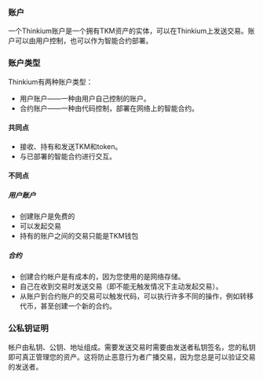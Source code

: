 ### 账户

一个Thinkium账户是一个拥有TKM资产的实体，可以在Thinkium上发送交易。账户可以由用户控制，也可以作为智能合约部署。



### 账户类型

Thinkium有两种账户类型：

- 用户账户——一种由用户自己控制的账户。
- 合约账户——一种由代码控制，部署在网络上的智能合约。

#### 共同点

- 接收、持有和发送TKM和token。
- 与已部署的智能合约进行交互。

#### 不同点

##### 用户账户

- 创建账户是免费的
- 可以发起交易
- 持有的账户之间的交易只能是TKM钱包

##### 合约

- 创建合约帐户是有成本的，因为您使用的是网络存储。
- 自己在收到交易时发送交易（即不能无触发情况下主动发起交易）。
- 从账户到合约账户的交易可以触发代码，可以执行许多不同的操作，例如转移代币，甚至创建一个新的合约。



### 公私钥证明

帐户由私钥、公钥、地址组成。需要发送交易时需要由发送者私钥签名，您的私钥即可真正管理您的资产。这将防止恶意行为者广播交易，因为您总是可以验证交易的发送者。
